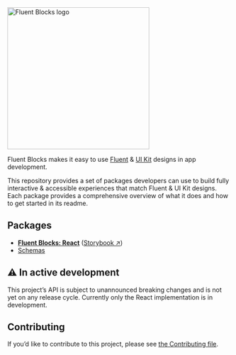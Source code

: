 <img alt="Fluent Blocks logo" src="https://cdn.jsdelivr.net/gh/OfficeDev/fluent-blocks@main/packages/react/.storybook/public/brandImage.svg" width="320" />

Fluent Blocks makes it easy to use [Fluent][figma-fluent] & [UI Kit][figma-uikit] designs in app development.

This repository provides a set of packages developers can use to build fully interactive & accessible experiences that match Fluent & UI Kit designs. Each package provides a comprehensive overview of what it does and how to get started in its readme.

## Packages

- [**Fluent Blocks: React**](packages/react#readme) ([Storybook ↗][storybook])
- [Schemas](packages/schemas#readme)

## ⚠️ In active development

This project’s API is subject to unannounced breaking changes and is not yet on any release cycle. Currently only the React implementation is in development.

## Contributing

If you’d like to contribute to this project, please see [the Contributing file](CONTRIBUTING.md).

[storybook]: https://aka.ms/fluent-blocks-storybook
[figma-fluent]: https://www.figma.com/community/file/836828295772957889/Microsoft-Fluent-Web
[figma-uikit]: https://www.figma.com/community/file/916836509871353159/Microsoft-Teams-UI-Kit
